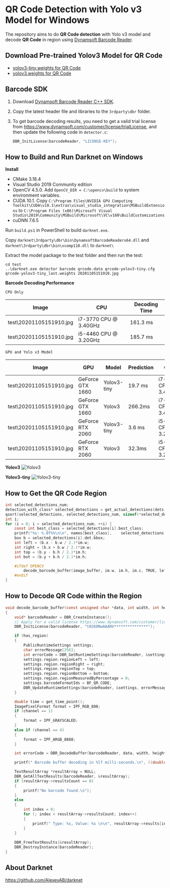 # QR Code Detection with Yolo v3 Model for Windows

The repository aims to do **QR Code detection** with Yolo v3 model and decode **QR Code** in region using [Dynamsoft Barcode Reader](https://www.dynamsoft.com/Products/Dynamic-Barcode-Reader.aspx). 

## Download Pre-trained Yolov3 Model for QR Code
- [yolov3-tiny.weights for QR Code](https://www.dynamsoft.com/handle-download?productId=1000003&downloadLink=https://download.dynamsoft.com/codepool/ml/yolo3-tiny-qr.zip)
- [yolov3.weights for QR Code](https://www.dynamsoft.com/handle-download?productId=1000003&downloadLink=https://download.dynamsoft.com/codepool/ml/yolo3-qr.zip)

## Barcode SDK 
1. Download [Dynamsoft Barcode Reader C++ SDK](https://www.dynamsoft.com/barcode-reader/downloads). 

2. Copy the latest header file and libraries to the `3rdparty\dbr` folder. 

3. To get barcode decoding results, you need to get a valid trial license from https://www.dynamsoft.com/customer/license/trialLicense, and then update the following code in `detector.c`:

    ```c
    DBR_InitLicense(barcodeReader, "LICENSE-KEY");
    ```

## How to Build and Run Darknet on Windows

**Install**

- CMake 3.18.4
- Visual Studio 2019 Community edition
- OpenCV 4.5.0. Add `OpenCV_DIR = C:\opencv\build` to system environment variables.
- CUDA 10.1. Copy `C:\Program Files\NVIDIA GPU Computing Toolkit\CUDA\v10.1\extras\visual_studio_integration\MSBuildExtensions` to `C:\Program Files (x86)\Microsoft Visual Studio\2019\Community\MSBuild\Microsoft\VC\v160\BuildCustomizations`
- cuDNN 7.6.5

Run `build.ps1` in PowerShell to build `darknet.exe`.

Copy `darknet\3rdparty\dbr\bin\DynamsoftBarcodeReaderx64.dll` and `darknet\3rdparty\dbr\bin\vcomp110.dll` to `darknet\`

Extract the model package to the test folder and then run the test:

```
cd test
..\darknet.exe detector barcode qrcode.data qrcode-yolov3-tiny.cfg qrcode-yolov3-tiny_last.weights 20201105151910.jpg
```

**Barcode Decoding Performance**

`CPU Only`

| Image                  |CPU                  |Decoding Time   |
|------------------------|---------------------|----------------|
| test\20201105151910.jpg|i7-3770 CPU @ 3.40GHz|161.3 ms|
| test\20201105151910.jpg|i5-4460 CPU @ 3.20GHz|185.7 ms|


`GPU and Yolo v3 Model`

| Image                  |GPU              | Model           |Prediction  |CPU                  |Decoding Time|
|------------------------|-----------------| ----------------|------------|---------------------|-------------|
| test\20201105151910.jpg|GeForce GTX 1660 | Yolov3-tiny     |19.7 ms     |i7-3770 CPU @ 3.40GHz|72.3 ms|
| test\20201105151910.jpg|GeForce GTX 1660 | Yolov3          |266.2ms     |i7-3770 CPU @ 3.40GHz|67.3 ms|
| test\20201105151910.jpg|GeForce RTX 2060 | Yolov3-tiny     |3.6 ms     |i5-4460 CPU @ 3.20GHz|77.9 ms|
| test\20201105151910.jpg|GeForce RTX 2060 | Yolov3          |32.3ms     |i5-4460 CPU @ 3.20GHz|83.3 ms|

**Yolov3**
![Yolov3](test/yolov3.jpg)

**Yolov3-tiny**
![Yolov3-tiny](test/yolov3-tiny.jpg)

## How to Get the QR Code Region

```c
int selected_detections_num;
detection_with_class* selected_detections = get_actual_detections(dets, nboxes, thresh, &selected_detections_num, names);
qsort(selected_detections, selected_detections_num, sizeof(*selected_detections), compare);
int i;
for (i = 0; i < selected_detections_num; ++i) {
    const int best_class = selected_detections[i].best_class;
    printf("%s: %.0f%%\n\n", names[best_class],    selected_detections[i].det.prob[best_class] * 100);
    box b = selected_detections[i].det.bbox;
    int left = (b.x - b.w / 2.)*im.w;
    int right = (b.x + b.w / 2.)*im.w;
    int top = (b.y - b.h / 2.)*im.h;
    int bot = (b.y + b.h / 2.)*im.h;

    #ifdef OPENCV
        decode_barcode_buffer(image_buffer, im.w, im.h, im.c, TRUE, left, right, top, bot);
    #endif  
}

```

## How to Decode QR Code within the Region

```c
void decode_barcode_buffer(const unsigned char *data, int width, int height, int channel, boolean has_region, int left, int right, int top, int bottom) 
{
    void* barcodeReader = DBR_CreateInstance();
    // Apply for a valid license https://www.dynamsoft.com/customer/license/trialLicense
    DBR_InitLicense(barcodeReader, "t0260NwAAAHV***************");

    if (has_region)
    {
        PublicRuntimeSettings settings;
        char errorMessage[256];
        int errorCode = DBR_GetRuntimeSettings(barcodeReader, &settings);
        settings.region.regionLeft = left;
        settings.region.regionRight = right;
        settings.region.regionTop = top;
        settings.region.regionBottom = bottom;
        settings.region.regionMeasuredByPercentage = 0;
        settings.barcodeFormatIds = BF_QR_CODE;
        DBR_UpdateRuntimeSettings(barcodeReader, &settings, errorMessage, 256);
    }

    double time = get_time_point();
    ImagePixelFormat format = IPF_RGB_888;
    if (channel == 1)
    {
        format = IPF_GRAYSCALED;
    }
    else if (channel == 4)
    {
        format = IPF_ARGB_8888;
    }

    int errorCode = DBR_DecodeBuffer(barcodeReader, data, width, height, width * channel, format, "");

    printf(" Barcode buffer decoding in %lf milli-seconds.\n", ((double)get_time_point() - time) / 1000);

    TextResultArray *resultArray = NULL;
    DBR_GetAllTextResults(barcodeReader, &resultArray);
    if (resultArray->resultsCount == 0)
    {
        printf("No barcode found.\n");
    }
    else
    {
        int index = 0;
        for (; index < resultArray->resultsCount; index++)
        {
            printf(" Type: %s, Value: %s \n\n", resultArray->results[index]->barcodeFormatString, resultArray->results[index]->barcodeText);
        }	
    }
    
    DBR_FreeTextResults(&resultArray);
    DBR_DestroyInstance(barcodeReader);
}
```

## About Darknet
https://github.com/AlexeyAB/darknet